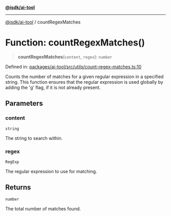 [**@isdk/ai-tool**](../README.md)

***

[@isdk/ai-tool](../globals.md) / countRegexMatches

# Function: countRegexMatches()

> **countRegexMatches**(`content`, `regex`): `number`

Defined in: [packages/ai-tool/src/utils/count-regex-matches.ts:10](https://github.com/isdk/ai-tool.js/blob/83a1524a1644365964efc043a7a7991d8fd46b49/src/utils/count-regex-matches.ts#L10)

Counts the number of matches for a given regular expression in a specified string.
This function ensures that the regular expression is used globally by adding the 'g' flag,
if it is not already present.

## Parameters

### content

`string`

The string to search within.

### regex

`RegExp`

The regular expression to use for matching.

## Returns

`number`

The total number of matches found.
